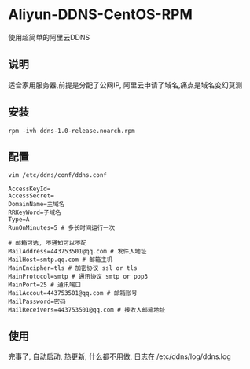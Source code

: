 # Aliyun-DDNS-CentOS-RPM
使用超简单的阿里云DDNS

## 说明
适合家用服务器,前提是分配了公网IP, 阿里云申请了域名,痛点是域名变幻莫测

## 安装
```
rpm -ivh ddns-1.0-release.noarch.rpm
```

## 配置
```
vim /etc/ddns/conf/ddns.conf

AccessKeyId=
AccessSecret=
DomainName=主域名
RRKeyWord=子域名
Type=A
RunOnMinutes=5 # 多长时间运行一次

# 邮箱可选, 不通知可以不配
MailAddress=443753501@qq.com # 发件人地址
MailHost=smtp.qq.com # 邮箱主机
MainEncipher=tls # 加密协议 ssl or tls
MainProtocol=smtp # 通讯协议 smtp or pop3
MainPort=25 # 通讯端口
MailAccout=443753501@qq.com # 邮箱账号
MailPassword=密码
MailReceivers=443753501@qq.com # 接收人邮箱地址
```


## 使用
完事了, 自动启动, 热更新, 什么都不用做, 日志在 /etc/ddns/log/ddns.log








```
